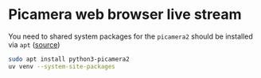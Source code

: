 # Picamera web browser live stream

You need to shared system packages for the 
`picamera2` should be installed via `apt`
([source](https://github.com/raspberrypi/picamera2))

```bash
sudo apt install python3-picamera2
uv venv --system-site-packages
```
